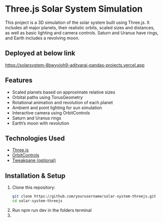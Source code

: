 # Three.js Solar System Simulation 
This project is a 3D simulation of the solar system built using Three.js. It includes all major planets, their realistic orbits, scaled sizes and distances, as well as basic lighting and camera controls. Saturn and Uranus have rings, and Earth includes a revolving moon.

## Deployed at below link
https://solarsystem-8bwyvioh9-adityaraj-pandas-projects.vercel.app

## Features

- Scaled planets based on approximate relative sizes
- Orbital paths using TorusGeometry
- Rotational animation and revolution of each planet
- Ambient and point lighting for sun simulation
- Interactive camera using OrbitControls
- Saturn and Uranus rings
- Earth’s moon with revolution

## Technologies Used

- [Three.js](https://threejs.org/)
- [OrbitControls](https://threejs.org/docs/#examples/en/controls/OrbitControls)
- [Tweakpane (optional)](https://cocopon.github.io/tweakpane/)

## Installation & Setup

1. Clone this repository:
   ```bash
   git clone https://github.com/yourusername/solar-system-threejs.git
   cd solar-system-threejs
2. Run npm run dev in the folders terminal
3. 
   
